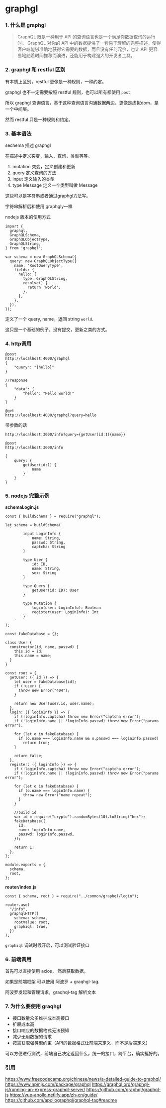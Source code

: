 # graphgl

### 1. 什么是 graphgl

> GraphQL 既是一种用于 API 的查询语言也是一个满足你数据查询的运行时。 GraphQL 对你的 API 中的数据提供了一套易于理解的完整描述，使得客户端能够准确地获得它需要的数据，而且没有任何冗余，也让 API 更容易地随着时间推移而演进，还能用于构建强大的开发者工具。

### 2. graphgl 和 restful 区别

有本质上区别，restful 更像是一种规则，一种约定。

graphgl 也不一定需要按照 restful 规则，也可以所有都使用 `post`.

所以 graphgl 查询语言，基于这种查询语言沟通数据两边，更像是虚拟dom，是一个中间层。

然而 restful 只是一种规则和约定。

### 3. 基本语法

sechema 描述 graphgl

在描述中定义突变，输入，查询，类型等等。

1. mutation 突变，定义创建和更新
2. query 定义查询的方法
3. input 定义输入的类型
4. type Message 定义一个类型叫做 Message

这些可以是字符串或者通过graphgl方法写。

字符串解析后和使用 graphgly一样

nodejs 版本的使用方式

```
import {
  graphql,
  GraphQLSchema,
  GraphQLObjectType,
  GraphQLString,
} from 'graphql';

var schema = new GraphQLSchema({
  query: new GraphQLObjectType({
    name: 'RootQueryType',
    fields: {
      hello: {
        type: GraphQLString,
        resolve() {
          return 'world';
        },
      },
    },
  }),
});
```

定义了一个 query, name，返回 string `world`.

这只是一个基础的例子，没有提交，更新之类的方式。

### 4. http调用

```
@post
http://localhost:4000/graphql
{
    "query": "{hello}"
}

//response
{
    "data": {
        "hello": "Hello world!"
    }
}

@get
http://localhost:4000/graphql?query=hello
```
带参数的话

```
http://localhost:3000/info?query={getUser(id:1){name}}

@post
http://localhost:3000/info

{
	query: {
		getUser(id:1) {
			name
		}
	}
}
```


### 5. nodejs 完整示例

**schemaLogin.js**

```
const { buildSchema } = require("graphql");

let schema = buildSchema(
  `
        input LoginInfo {
            name: String,
            passwd: String,
            captcha: String
        }

        type User {
            id: ID,
            name: String,
            sex: String
        }

        type Query {
            getUser(id: ID): User
        }

        type Mutation {
            login(user: LoginInfo): Boolean
            register(user: LoginInfo): Int 
        }
    `
);

const fakeDatabase = {};

class User {
  constructor(id, name, passwd) {
    this.id = id;
    this.name = name;
  }
}

const root = {
  getUser: ({ id }) => {
    let user = fakeDatabase[id];
    if (!user) {
      throw new Error("404");
    }

    return new User(user.id, user.name);
  },
  login: ({ loginInfo }) => {
    if (!loginInfo.captcha) throw new Error("captcha error");
    if (!loginInfo.name || !loginInfo.passwd) throw new Error("params error");

    for (let o in fakeDatabase) {
      if (o.name === loginInfo.name && o.passwd === loginInfo.passwd)
        return true;
    }

    return false;
  },
  register: ({ loginInfo }) => {
    if (!loginInfo.captcha) throw new Error("captcha error");
    if (!loginInfo.name || !loginInfo.passwd) throw new Error("params error");

    for (let o in fakeDatabase) {
      if (o.name === loginInfo.name) {
        throw new Error("name repeat");
      }
    }

    //build id
    var id = require("crypto").randomBytes(10).toString("hex");
    fakeDatabase({
      id,
      name: loginInfo.name,
      passwd: loginInfo.passwd,
    });

    return 1;
  },
};

module.exports = {
  schema,
  root,
};
```

**router/index.js**

```
const { schema, root } = require("../common/graphql/login");

router.use(
  "/info",
  graphqlHTTP({
    schema: schema,
    rootValue: root,
    graphiql: true,
  })
);
```
`graphiql` 调试时候开启，可以测试验证接口

### 6. 前端调用

首先可以直接使用 axios， 然后获取数据。

如果是前端框架 可以使用 阿波罗 + graqhgl-tag.

阿波罗发起和管理请求，graqhql-tag 解析文本

### 7. 为什么要使用 graqhgl

- 接口数量众多维护成本高接口
- 扩展成本高
- 接口响应的数据格式无法预知
- 减少无用数据的请求
- 按需获取强类型约束（API的数据格式让前端来定义，而不是后端定义）

可以方便进行测试，前端自己决定返回什么，统一的接口，跨平台，确实挺好的。

### 引用

https://www.freecodecamp.org/chinese/news/a-detailed-guide-to-graphql/
https://www.npmjs.com/package/graphql
https://graphql.org/graphql-js/running-an-express-graphql-server/
https://github.com/graphql/graphql-js
https://vue-apollo.netlify.app/zh-cn/guide/
https://github.com/apollographql/graphql-tag#readme
